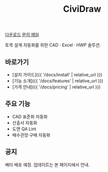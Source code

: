 ﻿---
title: CiviDraw
layout: default
---

<div class="cta-row">
  <a href="https://github.com/jong0342/jong0342.github.io/archive/refs/heads/main.zip">다운로드</a>
  <a href="mailto:you@example.com">문의 메일</a>
</div>

토목 설계 자동화를 위한 CAD · Excel · HWP 솔루션.

## 바로가기
- [설치 가이드]({{ '/docs/install' | relative_url }})
- [기능 소개]({{ '/docs/features' | relative_url }})
- [가격 안내]({{ '/docs/pricing' | relative_url }})

## 주요 기능
- CAD 표준화 자동화
- 산출서 자동화
- 도면 QA Lint
- 배수관망·구배 자동화

## 공지
베타 배포 예정. 업데이트는 본 페이지에서 안내.
